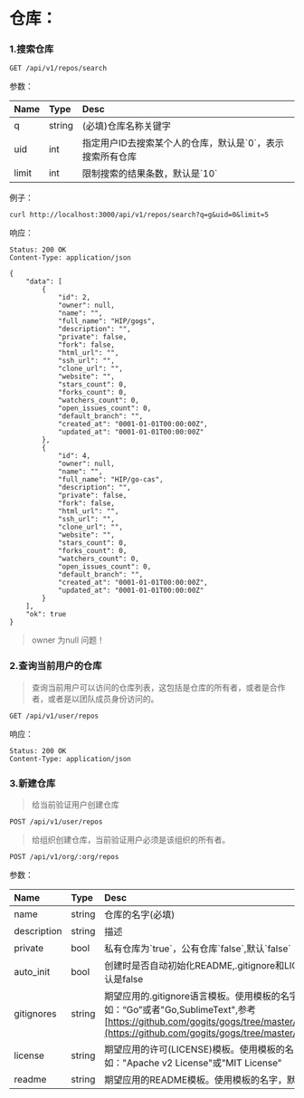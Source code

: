 # 仓库：

### 1.搜索仓库

```
GET /api/v1/repos/search
```

参数：

| Name | Type | Desc |
| :--- | :--- | :--- |
| q | string | \(必填\)仓库名称关键字 |
| uid | int | 指定用户ID去搜索某个人的仓库，默认是\`0\`，表示搜索所有仓库 |
| limit | int | 限制搜索的结果条数，默认是\`10\` |

例子：

```
curl http://localhost:3000/api/v1/repos/search?q=g&uid=0&limit=5
```

响应：

```
Status: 200 OK
Content-Type: application/json
```

```
{
    "data": [
        {
            "id": 2,
            "owner": null,
            "name": "",
            "full_name": "HIP/gogs",
            "description": "",
            "private": false,
            "fork": false,
            "html_url": "",
            "ssh_url": "",
            "clone_url": "",
            "website": "",
            "stars_count": 0,
            "forks_count": 0,
            "watchers_count": 0,
            "open_issues_count": 0,
            "default_branch": "",
            "created_at": "0001-01-01T00:00:00Z",
            "updated_at": "0001-01-01T00:00:00Z"
        },
        {
            "id": 4,
            "owner": null,
            "name": "",
            "full_name": "HIP/go-cas",
            "description": "",
            "private": false,
            "fork": false,
            "html_url": "",
            "ssh_url": "",
            "clone_url": "",
            "website": "",
            "stars_count": 0,
            "forks_count": 0,
            "watchers_count": 0,
            "open_issues_count": 0,
            "default_branch": "",
            "created_at": "0001-01-01T00:00:00Z",
            "updated_at": "0001-01-01T00:00:00Z"
        }
    ],
    "ok": true
}
```

> owner 为null 问题！

### 2.查询当前用户的仓库

> 查询当前用户可以访问的仓库列表，这包括是仓库的所有者，或者是合作者，或者是以团队成员身份访问的。

```
GET /api/v1/user/repos
```

响应：

```
Status: 200 OK
Content-Type: application/json
```


### 3.新建仓库

> 给当前验证用户创建仓库
   
```
POST /api/v1/user/repos
```

> 给组织创建仓库，当前验证用户必须是该组织的所有者。  

```
POST /api/v1/org/:org/repos  
```

参数：

| Name | Type | Desc |
| :--- | :--- | :--- |
| name | string | 仓库的名字\(必填\) |
| description | string | 描述 |
| private | bool | 私有仓库为\`true\`，公有仓库\`false\`,默认\`false\` |
| auto\_init | bool | 创建时是否自动初始化README,.gitignore和LICELICENSE，默认是false |
| gitignores | string | 期望应用的.gitignore语言模板。使用模板的名字。比如：“Go”或者"Go,SublimeText",参考[https://github.com/gogits/gogs/tree/master/conf/gitignore\](https://github.com/gogits/gogs/tree/master/conf/gitignore\) |
| license | string | 期望应用的许可\(LICENSE\)模板。使用模板的名字。比如："Apache v2 License"或"MIT License" |
| readme | string | 期望应用的README模板。使用模板的名字，默认是\`Default\` |



